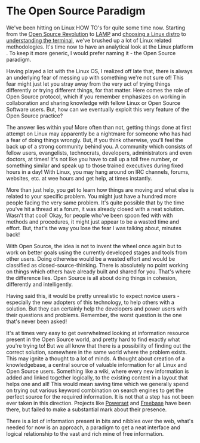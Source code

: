 # The Open Source Paradigm

We've been hitting on Linux HOW TO's for quite some time now. Starting from the <a href="/2008/open-source-revolution/">Open Source Revolution</a> to <a href="/2008/ready-for-lamp/">LAMP</a> and <a href="/2008/choice-of-linux-distros/">choosing a Linux distro</a> to <a href="/2008/terminal-based-installation/">understanding the terminal</a>, we've brushed up a lot of Linux related methodologies. It's time now to have an analytical look at the Linux platform . To keep it more generic, I would prefer naming it - the Open Source paradigm.

Having played a lot with the Linux OS, I realized off late that, there is always an underlying fear of messing up with something we're not sure of! This fear might just let you stray away from the very act of trying things differently or trying different things, for that matter. Here comes the role of Open Source protocol, which if you remember emphasizes on working in collaboration and sharing knowledge with fellow Linux or Open Source Software users. But, how can we eventually exploit this very feature of the Open Source practice?

The answer lies within you! More often than not, getting things done at first attempt on Linux may apparently be a nightmare for someone who has had a fear of doing things wrongly. But, if you think otherwise, you'll feel the back up of a strong community behind you. A community which consists of fellow users, evangelists, technocrats, developers, administrators and even doctors, at times! It's not like you have to call up a toll free number, or something similar and speak up to those trained executives during fixed hours in a day! With Linux, you may hang around on IRC channels, forums, websites, etc. at wee hours and get help, at times instantly.

More than just help, you get to learn how things are moving and what else is related to your specific problem. You might just have a hundred more people facing the very same problem. It's quite possible that by the time you've hit a thread at a forum, it was already closed with a neat solution. Wasn't that cool! Okay, for people who've been spoon fed with with methods and procedures, it might just appear to be a wasted time and effort. But, that's the way you lose the fear I was talking about, minutes back!

With Open Source, the idea is not to invent the wheel once again but to work on better goals using the currently developed stages and tools from other users. Doing otherwise would be a wasted effort and would be classified as closed-source-thinking. There is absolutely no point working on things which others have already built and shared for you. That's where the difference lies. Open Source is all about doing things in cohesion, differently and intelligently.

Having said this, it would be pretty unrealistic to expect novice users - especially the new adopters of this technology, to help others with a solution. But they can certainly help the developers and power users with their questions and problems. Remember, the worst question is the one that's never been asked!

It's at times very easy to get overwhelmed looking at information resource present in the Open Source world, and pretty hard to find exactly what you're trying to! But we all know that there is a possibility of finding out the correct solution, somewhere in the same world where the problem exists. This may ignite a thought to a lot of minds. A thought about creation of a knowledgebase, a central source of valuable information for all Linux and Open Source users. Something like a wiki, where every new information is added and linked together logically, to the existing content in a layout that helps one and all! This would mean saving time which we generally spend on trying out various keyword combination on search engines to get the perfect source for the required information. It is not that a step has not been ever taken in this direction. Projects like <a href="http://www.powerset.com">Powerset</a> and <a href="http://www.freebase.com">Freebase</a> have been there, but failed to make a substantial mark about their presence.

There is a lot of information present in bits and nibbles over the web, what's needed for now is an approach, a paradigm to get a neat interface and logical relationship to the vast and rich mine of free information.
